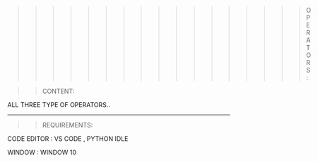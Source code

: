 >>>>>>>>>>>>>>>>>OPERATORS : 

>>CONTENT:


 ALL THREE TYPE OF OPERATORS..
 
*************************************************************
 >>REQUIREMENTS:

 CODE EDITOR : VS CODE , PYTHON IDLE
 
 WINDOW : WINDOW 10
